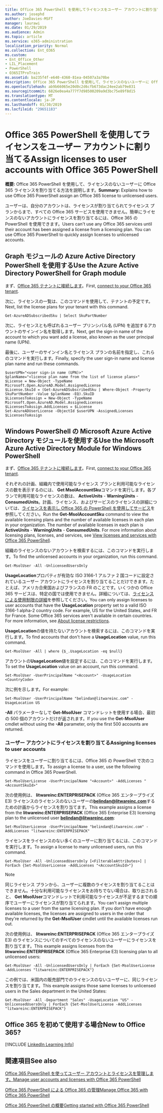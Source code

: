 ```yaml
---
title: Office 365 PowerShell を使用してライセンスをユーザー アカウントに割り当てる
ms.author: josephd
author: JoeDavies-MSFT
manager: laurawi
ms.date: 01/29/2019
ms.audience: Admin
ms.topic: article
ms.service: o365-administration
localization_priority: Normal
ms.collection: Ent_O365
ms.custom:
- Ent_Office_Other
- LIL_Placement
- PowerShell
- O365ITProTrain
ms.assetid: ba235f4f-e640-4360-81ea-04507a3a70be
description: Office 365 PowerShell を使用して、ライセンスのないユーザーに Office 365 ライセンスを割り当てる方法を説明します。
ms.openlocfilehash: ab9b66065e20d0c2d6cfb673dac24ee2ab79e831
ms.sourcegitcommit: 6826e0ea4a777f7d98500209a9d3bc75e89f8d15
ms.translationtype: MT
ms.contentlocale: ja-JP
ms.lasthandoff: 01/30/2019
ms.locfileid: "29651183"
---
```

# <a name="assign-licenses-to-user-accounts-with-office-365-powershell"></a><span data-ttu-id="8f7a4-103">Office 365 PowerShell を使用してライセンスをユーザー アカウントに割り当てる</span><span class="sxs-lookup"><span data-stu-id="8f7a4-103">Assign licenses to user accounts with Office 365 PowerShell</span></span>

<span data-ttu-id="8f7a4-104">**概要:** Office 365 PowerShell を使用して、ライセンスのないユーザーに Office 365 ライセンスを割り当てる方法を説明します。</span><span class="sxs-lookup"><span data-stu-id="8f7a4-104">**Summary:**  Explains how to use Office 365 PowerShell assign an Office 365 license to unlicensed users.</span></span>
  
<span data-ttu-id="8f7a4-p101">ユーザーは、自分のアカウントは、ライセンスが割り当てられてライセンス プランからまで、すべての Office 365 サービスを使用できません。簡単にライセンスのないアカウントにライセンスを割り当てるには、Office 365 の PowerShell を使用できます。</span><span class="sxs-lookup"><span data-stu-id="8f7a4-p101">Users can't use any Office 365 services until their account has been assigned a license from a licensing plan. You can use Office 365 PowerShell to quickly assign licenses to unlicensed accounts.</span></span> 


## <a name="use-the-azure-active-directory-powershell-for-graph-module"></a><span data-ttu-id="8f7a4-107">Graph モジュールの Azure Active Directory PowerShell を使用する</span><span class="sxs-lookup"><span data-stu-id="8f7a4-107">Use the Azure Active Directory PowerShell for Graph module</span></span>

<span data-ttu-id="8f7a4-108">まず、[Office 365 テナントに接続します](connect-to-office-365-powershell.md#connect-with-the-azure-active-directory-powershell-for-graph-module)。</span><span class="sxs-lookup"><span data-stu-id="8f7a4-108">First, [connect to your Office 365 tenant](connect-to-office-365-powershell.md#connect-with-the-azure-active-directory-powershell-for-graph-module).</span></span>
  

<span data-ttu-id="8f7a4-109">次に、ライセンスの一覧は、このコマンドを使用して、テナントの予定です。</span><span class="sxs-lookup"><span data-stu-id="8f7a4-109">Next, list the license plans for your tenant with this command.</span></span>

```
Get-AzureADSubscribedSku | Select SkuPartNumber
```

<span data-ttu-id="8f7a4-110">次に、ライセンスとも呼ばれるユーザー プリンシパル名 (UPN) を追加するアカウントのサインイン名を取得します。</span><span class="sxs-lookup"><span data-stu-id="8f7a4-110">Next, get the sign-in name of the account to which you want add a license, also known as the user principal name (UPN).</span></span>

<span data-ttu-id="8f7a4-111">最後に、ユーザーのサインイン名とライセンス プランの名前を指定し、これらのコマンドを実行します。</span><span class="sxs-lookup"><span data-stu-id="8f7a4-111">Finally, specify the user sign-in name and license plan name and run these commands.</span></span>

```
$userUPN="<user sign-in name (UPN)>"
$planName="<license plan name from the list of license plans>"
$License = New-Object -TypeName Microsoft.Open.AzureAD.Model.AssignedLicense
$License.SkuId = (Get-AzureADSubscribedSku | Where-Object -Property SkuPartNumber -Value $planName -EQ).SkuID
$LicensesToAssign = New-Object -TypeName Microsoft.Open.AzureAD.Model.AssignedLicenses
$LicensesToAssign.AddLicenses = $License
Set-AzureADUserLicense -ObjectId $userUPN -AssignedLicenses $LicensesToAssign
```

## <a name="use-the-microsoft-azure-active-directory-module-for-windows-powershell"></a><span data-ttu-id="8f7a4-112">Windows PowerShell の Microsoft Azure Active Directory モジュールを使用する</span><span class="sxs-lookup"><span data-stu-id="8f7a4-112">Use the Microsoft Azure Active Directory Module for Windows PowerShell</span></span>

<span data-ttu-id="8f7a4-113">まず、[Office 365 テナントに接続します](connect-to-office-365-powershell.md#connect-with-the-microsoft-azure-active-directory-module-for-windows-powershell)。</span><span class="sxs-lookup"><span data-stu-id="8f7a4-113">First, [connect to your Office 365 tenant](connect-to-office-365-powershell.md#connect-with-the-microsoft-azure-active-directory-module-for-windows-powershell).</span></span>

<span data-ttu-id="8f7a4-p102">それぞれの計画、組織内で使用可能なライセンス プランと利用可能なライセンスの数を表示するのには、 **Get MsolAccountSku**コマンドを実行します。各プランで利用可能なライセンスの数は、 **ActiveUnits** - **WarningUnits** - **ConsumedUnits**。計画、ライセンス、およびサービスのライセンスの詳細については、[ライセンスを表示し Office 365 の PowerShell を使用してサービス](view-licenses-and-services-with-office-365-powershell.md)を参照してください。</span><span class="sxs-lookup"><span data-stu-id="8f7a4-p102">Run the **Get-MsolAccountSku** command to view the available licensing plans and the number of available licenses in each plan in your organization. The number of available licenses in each plan is **ActiveUnits** - **WarningUnits** - **ConsumedUnits**. For more information about licensing plans, licenses, and services, see [View licenses and services with Office 365 PowerShell](view-licenses-and-services-with-office-365-powershell.md).</span></span>
    
<span data-ttu-id="8f7a4-117">組織のライセンスのないアカウントを検索するには、このコマンドを実行します。</span><span class="sxs-lookup"><span data-stu-id="8f7a4-117">To find the unlicensed accounts in your organization, run this command.</span></span>

```
Get-MsolUser -All -UnlicensedUsersOnly
```
    
<span data-ttu-id="8f7a4-p103">**UsageLocation**プロパティが有効な ISO 3166-1 アルファ 2 国コードに設定されているユーザー アカウントにライセンスを割り当てることだけできます。たとえば、アメリカ合衆国およびフランスの FR のことです。いくつかの Office 365 サービスは、特定の国では使用できません。詳細については、[ライセンスによる使用制限の詳細](https://go.microsoft.com/fwlink/p/?LinkId=691730)を参照してください。</span><span class="sxs-lookup"><span data-stu-id="8f7a4-p103">You can only assign licenses to user accounts that have the **UsageLocation** property set to a valid ISO 3166-1 alpha-2 country code. For example, US for the United States, and FR for France. Some Office 365 services aren't available in certain countries. For more information, see [About license restrictions](https://go.microsoft.com/fwlink/p/?LinkId=691730).</span></span>
    
<span data-ttu-id="8f7a4-122">**UsageLocation**の値を持たないアカウントを検索するには、このコマンドを実行します。</span><span class="sxs-lookup"><span data-stu-id="8f7a4-122">To find accounts that don't have a **UsageLocation** value, run this command.</span></span>

```
Get-MsolUser -All | where {$_.UsageLocation -eq $null}
```

<span data-ttu-id="8f7a4-123">アカウントの**UsageLocation**値を設定するには、このコマンドを実行します。</span><span class="sxs-lookup"><span data-stu-id="8f7a4-123">To set the **UsageLocation** value on an account, run this command.</span></span>

```
Set-MsolUser -UserPrincipalName "<Account>" -UsageLocation <CountryCode>
```

<span data-ttu-id="8f7a4-124">次に例を示します。</span><span class="sxs-lookup"><span data-stu-id="8f7a4-124">For example:</span></span>

```
Set-MsolUser -UserPrincipalName "belindan@litwareinc.com" -UsageLocation US
```
    
<span data-ttu-id="8f7a4-125">**-All** パラメーターなしで **Get-MsolUser** コマンドレットを使用する場合、最初の 500 個のアカウントだけが返されます。</span><span class="sxs-lookup"><span data-stu-id="8f7a4-125">If you use the **Get-MsolUser** cmdlet without using the **-All** parameter, only the first 500 accounts are returned.</span></span>

### <a name="assigning-licenses-to-user-accounts"></a><span data-ttu-id="8f7a4-126">ユーザー アカウントにライセンスを割り当てる</span><span class="sxs-lookup"><span data-stu-id="8f7a4-126">Assigning licenses to user accounts</span></span>
    
<span data-ttu-id="8f7a4-127">ライセンスをユーザーに割り当てるには、Office 365 の PowerShell で次のコマンドを使用します。</span><span class="sxs-lookup"><span data-stu-id="8f7a4-127">To assign a license to a user, use the following command in Office 365 PowerShell.</span></span>
  
```
Set-MsolUserLicense -UserPrincipalName "<Account>" -AddLicenses "<AccountSkuId>"
```

<span data-ttu-id="8f7a4-128">次の使用例は、 **litwareinc:ENTERPRISEPACK** (Office 365 エンタープライズ E3) ライセンスのライセンスのないユーザーの**belindan@litwareinc.com**するための計画からライセンスを割り当てます。</span><span class="sxs-lookup"><span data-stu-id="8f7a4-128">This example assigns a license from the **litwareinc:ENTERPRISEPACK** (Office 365 Enterprise E3) licensing plan to the unlicensed user **belindan@litwareinc.com**:</span></span>
  
```
Set-MsolUserLicense -UserPrincipalName "belindan@litwareinc.com" -AddLicenses "litwareinc:ENTERPRISEPACK"
```

<span data-ttu-id="8f7a4-129">ライセンスをライセンスのない多くのユーザーに割り当てるには、このコマンドを実行します。</span><span class="sxs-lookup"><span data-stu-id="8f7a4-129">To assign a license to many unlicensed users, run this command.</span></span>
  
```
Get-MsolUser -All -UnlicensedUsersOnly [<FilterableAttributes>] | ForEach {Set-MsolUserLicense -AddLicenses "<AccountSkuId>"}
```
  
>[!Note]
><span data-ttu-id="8f7a4-p104">同じライセンス プランから、ユーザーに複数のライセンスを割り当てることはできません。十分な利用可能なライセンスをお持ちでない場合は、取り出されると、 **Get MsolUser**コマンドレットで利用可能なライセンスが不足するまでの順序でユーザーにライセンスが割り当てられます。</span><span class="sxs-lookup"><span data-stu-id="8f7a4-p104">You can't assign multiple licenses to a user from the same licensing plan. If you don't have enough available licenses, the licenses are assigned to users in the order that they're returned by the **Get-MsolUser** cmdlet until the available licenses run out.</span></span>
>

<span data-ttu-id="8f7a4-132">次の使用例は、 **litwareinc:ENTERPRISEPACK** (Office 365 エンタープライズ E3) のライセンスについてのすべてのライセンスのないユーザーにライセンスを割り当てます。</span><span class="sxs-lookup"><span data-stu-id="8f7a4-132">This example assigns licenses from the **litwareinc:ENTERPRISEPACK** (Office 365 Enterprise E3) licensing plan to all unlicensed users:</span></span>
  
```
Get-MsolUser -All -UnlicensedUsersOnly | ForEach {Set-MsolUserLicense -AddLicenses "litwareinc:ENTERPRISEPACK"}
```

<span data-ttu-id="8f7a4-133">この例では、米国内の販売部門でのライセンスのないユーザーに、同じライセンスを割り当てます。</span><span class="sxs-lookup"><span data-stu-id="8f7a4-133">This example assigns those same licenses to unlicensed users in the Sales department in the United States:</span></span>
  
```
Get-MsolUser -All -Department "Sales" -UsageLocation "US" -UnlicensedUsersOnly | ForEach {Set-MsolUserLicense -AddLicenses "litwareinc:ENTERPRISEPACK"}
```
  
## <a name="new-to-office-365"></a><span data-ttu-id="8f7a4-134">Office 365 を初めて使用する場合</span><span class="sxs-lookup"><span data-stu-id="8f7a4-134">New to Office 365?</span></span>

[!INCLUDE [LinkedIn Learning Info](../common/office/linkedin-learning-info.md)]

## <a name="see-also"></a><span data-ttu-id="8f7a4-135">関連項目</span><span class="sxs-lookup"><span data-stu-id="8f7a4-135">See also</span></span>

[<span data-ttu-id="8f7a4-136">Office 365 PowerShell を使ってユーザー アカウントとライセンスを管理します。</span><span class="sxs-lookup"><span data-stu-id="8f7a4-136">Manage user accounts and licenses with Office 365 PowerShell</span></span>](manage-user-accounts-and-licenses-with-office-365-powershell.md)
  
[<span data-ttu-id="8f7a4-137">Office 365 PowerShell による Office 365 の管理</span><span class="sxs-lookup"><span data-stu-id="8f7a4-137">Manage Office 365 with Office 365 PowerShell</span></span>](manage-office-365-with-office-365-powershell.md)
  
[<span data-ttu-id="8f7a4-138">Office 365 PowerShell の概要</span><span class="sxs-lookup"><span data-stu-id="8f7a4-138">Getting started with Office 365 PowerShell</span></span>](getting-started-with-office-365-powershell.md)
